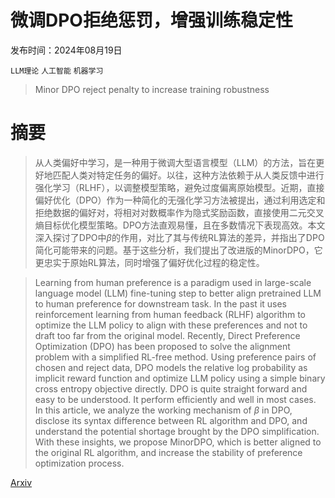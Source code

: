 # 微调DPO拒绝惩罚，增强训练稳定性

发布时间：2024年08月19日

`LLM理论` `人工智能` `机器学习`

> Minor DPO reject penalty to increase training robustness

# 摘要

> 从人类偏好中学习，是一种用于微调大型语言模型（LLM）的方法，旨在更好地匹配人类对特定任务的偏好。以往，这种方法依赖于从人类反馈中进行强化学习（RLHF），以调整模型策略，避免过度偏离原始模型。近期，直接偏好优化（DPO）作为一种简化的无强化学习方法被提出，通过利用选定和拒绝数据的偏好对，将相对对数概率作为隐式奖励函数，直接使用二元交叉熵目标优化模型策略。DPO方法直观易懂，且在多数情况下表现高效。本文深入探讨了DPO中$β$的作用，对比了其与传统RL算法的差异，并指出了DPO简化可能带来的问题。基于这些分析，我们提出了改进版的MinorDPO，它更忠实于原始RL算法，同时增强了偏好优化过程的稳定性。

> Learning from human preference is a paradigm used in large-scale language model (LLM) fine-tuning step to better align pretrained LLM to human preference for downstream task. In the past it uses reinforcement learning from human feedback (RLHF) algorithm to optimize the LLM policy to align with these preferences and not to draft too far from the original model. Recently, Direct Preference Optimization (DPO) has been proposed to solve the alignment problem with a simplified RL-free method. Using preference pairs of chosen and reject data, DPO models the relative log probability as implicit reward function and optimize LLM policy using a simple binary cross entropy objective directly. DPO is quite straight forward and easy to be understood. It perform efficiently and well in most cases. In this article, we analyze the working mechanism of $β$ in DPO, disclose its syntax difference between RL algorithm and DPO, and understand the potential shortage brought by the DPO simplification. With these insights, we propose MinorDPO, which is better aligned to the original RL algorithm, and increase the stability of preference optimization process.

[Arxiv](https://arxiv.org/abs/2408.09834)
